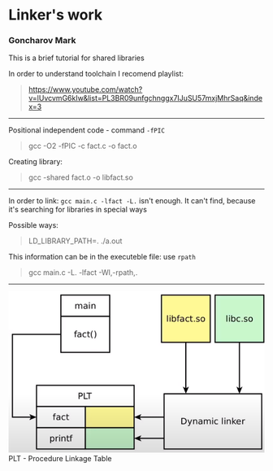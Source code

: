 # Linker's work

### Goncharov Mark

This is a brief tutorial for shared libraries

In order to understand toolchain I recomend playlist: 
> https://www.youtube.com/watch?v=lUvcvmG6kIw&list=PL3BR09unfgchnggx7IJuSU57mxjMhrSaq&index=3
> 
------------
Positional independent code - command ```-fPIC```
> gcc -O2 -fPIC -c fact.c -o fact.o

Creating library: 
> gcc -shared fact.o -o libfact.so
------------
In order to link: ```gcc main.c -lfact -L.``` isn't enough. 
It can't find, because it's searching for libraries in special ways

Possible ways: 
> LD_LIBRARY_PATH=. ./a.out

This information can be in the executeble file: use ```rpath```
> gcc main.c -L. -lfact -Wl,-rpath,.
---------
![PLT](images/PLT.png)
PLT - Procedure Linkage Table